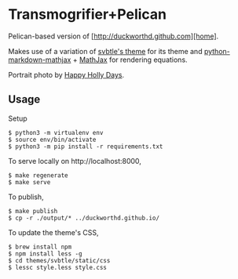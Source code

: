 # Transmogrifier+Pelican

Pelican-based version of [http://duckworthd.github.com][home].

Makes use of a variation of [svbtle's theme][svbtle] for its theme and
[python-markdown-mathjax][pmm] + [MathJax][mj] for rendering equations.

Portrait photo by [Happy Holly Days][hhh].

## Usage

Setup

```shell
$ python3 -m virtualenv env
$ source env/bin/activate
$ python3 -m pip install -r requirements.txt
```

To serve locally on http://localhost:8000,

```shell
$ make regenerate
$ make serve
```

To publish,

```shell
$ make publish
$ cp -r ./output/* ../duckworthd.github.io/
```

To update the theme's CSS,

```shell
$ brew install npm
$ npm install less -g
$ cd themes/svbtle/static/css
$ lessc style.less style.css
```

[home]: https://github.com/mayoff/python-markdown-mathjax
[svbtle]: https://github.com/wting/pelican-svbtle
[pmm]: https://github.com/mayoff/python-markdown-mathjax
[mj]: http://www.mathjax.org/
[hhh]: https://www.facebook.com/happyhollydayphotography
